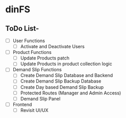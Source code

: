 # dinFS

## ToDo List-
- [ ] User Functions
    - [ ] Activate and Deactivate Users

- [ ] Product Functions
    - [ ] Update Products patch
    - [ ] Update Products in product collection logic

- [ ] Demand Slip Functions
    - [ ] Create Demand Slip Database and Backend
    - [ ] Create Demand Slip Backup Database
    - [ ] Create Day based Demand Slip Backup
    - [ ] Protected Routes (Manager and Admin Access)
    - [ ] Demand Slip Panel

- [ ] Frontend
    - [ ] Revisit UI/UX